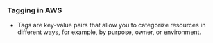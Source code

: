 ### Tagging in AWS
- Tags are key-value pairs that allow you to categorize resources in different ways, for example, by purpose, owner, or environment.